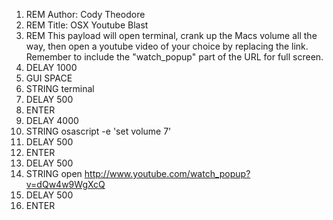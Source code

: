 1. REM Author: Cody Theodore
1. REM Title: OSX Youtube Blast
1. REM This payload will open terminal, crank up the Macs volume all the way, then open a youtube video of your choice by replacing the link. Remember to include the "watch_popup" part of the URL for full screen.
1. DELAY 1000
1. GUI SPACE
1. STRING terminal
1. DELAY 500
1. ENTER
1. DELAY 4000
1. STRING osascript -e 'set volume 7'
1. DELAY 500
1. ENTER
1. DELAY 500
1. STRING open http://www.youtube.com/watch_popup?v=dQw4w9WgXcQ
1. DELAY 500
1. ENTER